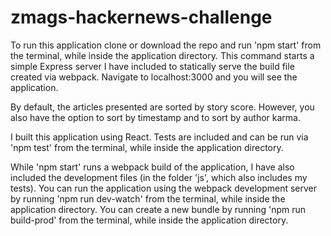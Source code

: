 # zmags-hackernews-challenge

To run this application clone or download the repo and run 'npm start' from the terminal, while inside the application directory. This command starts a simple Express server I have included to statically serve the build file created via webpack. Navigate to localhost:3000 and you will see the application.

By default, the articles presented are sorted by story score. However, you also have the option to sort by timestamp and to sort by author karma.

I built this application using React. Tests are included and can be run via 'npm test' from the terminal, while inside the application directory. 

While 'npm start' runs a webpack build of the application, I have also included the development files (in the folder 'js', which also includes my tests). You can run the application using the webpack development server by running 'npm run dev-watch' from the terminal, while inside the application directory. You can create a new bundle by running 'npm run build-prod' from the terminal, while inside the application directory.
